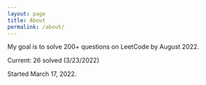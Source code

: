 ```yaml
---
layout: page
title: About
permalink: /about/
---
```

My goal is to solve 200+ questions on LeetCode by August 2022.

Current: 26 solved (3/23/2022)

Started March 17, 2022.